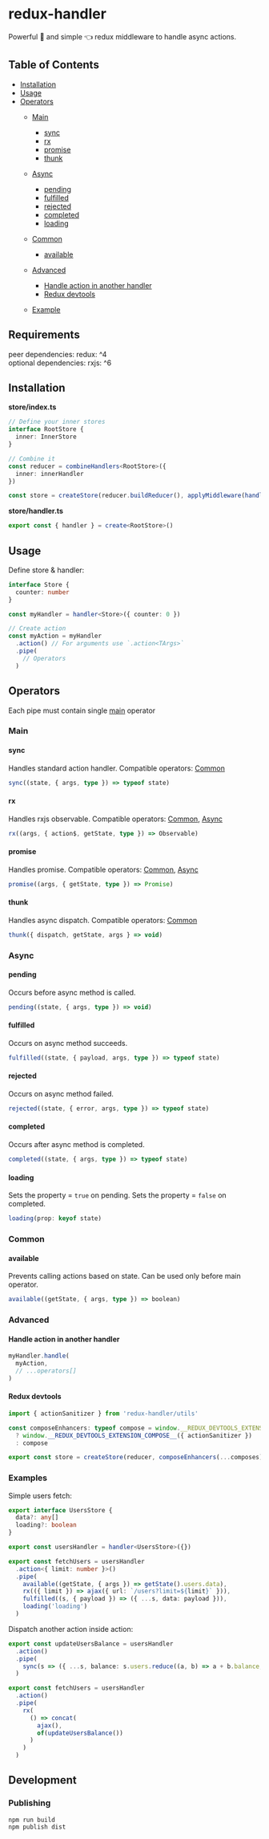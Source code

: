 # redux-handler

Powerful :muscle: and simple :point_left: redux middleware to handle async actions.

## Table of Contents

- [Installation](#installation)
- [Usage](#usage)
- [Operators](#operators)
  - [Main](#main)
    - [sync](#sync)
    - [rx](#rx)
    - [promise](#promise)
    - [thunk](#thunk)
  - [Async](#async)
    - [pending](#pending)
    - [fulfilled](#fulfilled)
    - [rejected](#rejected)
    - [completed](#completed)
    - [loading](#loading)
  - [Common](#common)
    - [available](#available)  
    
  - [Advanced](#advanced)
    - [Handle action in another handler](#handle-action-in-another-handler)
    - [Redux devtools](#redux-devtools)
  - [Example](#example)

## Requirements

peer dependencies: redux: ^4\
optional dependencies: rxjs: ^6

## Installation

__store/index.ts__
```ts
// Define your inner stores
interface RootStore {
  inner: InnerStore
}

// Combine it
const reducer = combineHandlers<RootStore>({
  inner: innerHandler
})

const store = createStore(reducer.buildReducer(), applyMiddleware(handlerMiddleware()))
```

__store/handler.ts__
```ts
export const { handler } = create<RootStore>()
```

## Usage

Define store & handler:

```ts
interface Store {
  counter: number
}

const myHandler = handler<Store>({ counter: 0 })

// Create action
const myAction = myHandler
  .action() // For arguments use `.action<TArgs>`
  .pipe(
    // Operators
  )
```

## Operators

Each pipe must contain single [main](#main) operator

### Main

#### sync

Handles standard action handler.
Compatible operators: [Common](#common)

```ts
sync((state, { args, type }) => typeof state)
```


#### rx

Handles rxjs observable.
Compatible operators: [Common](#common), [Async](#async)

```ts
rx((args, { action$, getState, type }) => Observable)
```


#### promise

Handles promise.
Compatible operators: [Common](#common), [Async](#async)

```ts
promise((args, { getState, type }) => Promise)
```


#### thunk

Handles async dispatch.
Compatible operators: [Common](#common)

```ts
thunk({ dispatch, getState, args } => void)
```


### Async


#### pending

Occurs before async method is called.

```ts
pending((state, { args, type }) => void)
```


#### fulfilled

Occurs on async method succeeds.

```ts
fulfilled((state, { payload, args, type }) => typeof state)
```


#### rejected

Occurs on async method failed.

```ts
rejected((state, { error, args, type }) => typeof state)
```


#### completed

Occurs after async method is completed.

```ts
completed((state, { args, type }) => typeof state)
```


#### loading

Sets the property = `true` on pending.
Sets the property = `false` on completed.

```ts
loading(prop: keyof state)
```


### Common

#### available

Prevents calling actions based on state.
Can be used only before main operator.

```ts
available((getState, { args, type }) => boolean)
```


### Advanced

#### Handle action in another handler

```ts
myHandler.handle(
  myAction,
  // ...operators[]
)
```

#### Redux devtools

```ts
import { actionSanitizer } from 'redux-handler/utils'

const composeEnhancers: typeof compose = window.__REDUX_DEVTOOLS_EXTENSION_COMPOSE__
  ? window.__REDUX_DEVTOOLS_EXTENSION_COMPOSE__({ actionSanitizer })
  : compose

export const store = createStore(reducer, composeEnhancers(...composes))
```

### Examples

Simple users fetch:

```ts
export interface UsersStore {
  data?: any[]
  loading?: boolean
}

export const usersHandler = handler<UsersStore>({})

export const fetchUsers = usersHandler
  .action<{ limit: number }>()
  .pipe(
    available((getState, { args }) => getState().users.data),
    rx(({ limit }) => ajax({ url: `/users?limit=${limit}` })),
    fulfilled((s, { payload }) => ({ ...s, data: payload })),
    loading('loading')
  )
```

Dispatch another action inside action:

```ts
export const updateUsersBalance = usersHandler
  .action()
  .pipe(
    sync(s => ({ ...s, balance: s.users.reduce((a, b) => a + b.balance, 0) }))
  )

export const fetchUsers = usersHandler
  .action()
  .pipe(
    rx(
      () => concat(
        ajax(),
        of(updateUsersBalance())
      )
    )
  )
```

## Development

### Publishing

`npm run build`\
`npm publish dist`